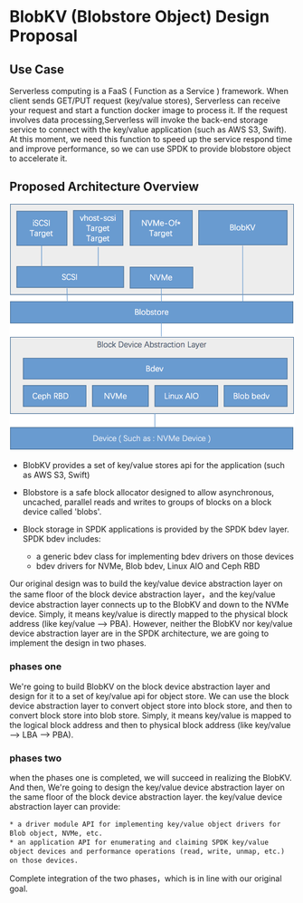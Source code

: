 # BlobKV (Blobstore Object) Design Proposal

## Use Case

Serverless computing is a FaaS ( Function as a Service ) framework.  When client sends GET/PUT request (key/value stores), Serverless can receive your request and start a function docker image to process it. If the request involves data processing,Serverless will invoke the back-end storage service to connect with the key/value application (such as AWS S3, Swift). At this moment, we need this function to speed up the service respond time and improve performance, so we can use SPDK to provide blobstore object to accelerate it.

## Proposed Architecture Overview

![SPDK BlobKV Archtecture Proposal](https://github.com/hellowaywewe/spdk/blob/master/doc/BlobKV.png)

- BlobKV provides a set of key/value stores api for the application (such as AWS S3, Swift)

- Blobstore is a safe block allocator designed to allow asynchronous, uncached, parallel reads and writes to groups of blocks on a block device called 'blobs'. 

- Block storage in SPDK applications is provided by the SPDK bdev layer.  SPDK bdev includes:

    * a generic bdev class for implementing bdev drivers on those devices
    * bdev drivers for NVMe, Blob bdev, Linux AIO and Ceph RBD
    
Our original design was to build the key/value device abstraction layer on the same floor of the block device abstraction layer，and the key/value device abstraction layer connects up to the BlobKV and down to the NVMe device. Simply, it means key/value is directly mapped to the physical block address (like key/value --> PBA). However,  neither the BlobKV nor key/value device abstraction layer are in the SPDK architecture, we are going to implement the design in two phases.

### phases one
We're going to build BlobKV on the block device abstraction layer and design for it to a set of key/value api for object store. We can use the block device abstraction layer to convert object store into block store, and then to convert block store into blob store. Simply, it means key/value is  mapped to the logical block address and then to physical block address (like key/value --> LBA --> PBA).

### phases two
when the phases one is completed, we will succeed in realizing the BlobKV. And then, We're going to design the key/value device abstraction layer on the same floor of the block device abstraction layer. the key/value device abstraction layer can provide:

    * a driver module API for implementing key/value object drivers for Blob object, NVMe, etc.
    * an application API for enumerating and claiming SPDK key/value object devices and performance operations (read, write, unmap, etc.) on those devices.
    
Complete integration of the two phases，which is in line with our original goal. 

